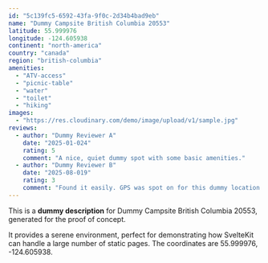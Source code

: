 ```yaml
---
id: "5c139fc5-6592-43fa-9f0c-2d34b4bad9eb"
name: "Dummy Campsite British Columbia 20553"
latitude: 55.999976
longitude: -124.605938
continent: "north-america"
country: "canada"
region: "british-columbia"
amenities:
  - "ATV-access"
  - "picnic-table"
  - "water"
  - "toilet"
  - "hiking"
images:
  - "https://res.cloudinary.com/demo/image/upload/v1/sample.jpg"
reviews:
  - author: "Dummy Reviewer A"
    date: "2025-01-024"
    rating: 5
    comment: "A nice, quiet dummy spot with some basic amenities."
  - author: "Dummy Reviewer B"
    date: "2025-08-019"
    rating: 3
    comment: "Found it easily. GPS was spot on for this dummy location."
---
```


This is a **dummy description** for Dummy Campsite British Columbia 20553, generated for the proof of concept.

It provides a serene environment, perfect for demonstrating how SvelteKit can handle a large number of static pages. The coordinates are 55.999976, -124.605938.
